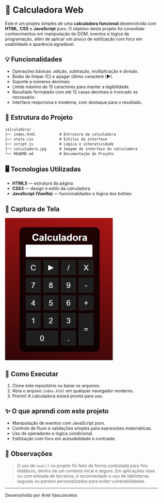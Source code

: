 # 🧮 Calculadora Web

Este é um projeto simples de uma **calculadora funcional** desenvolvida com **HTML**, **CSS** e **JavaScript** puro. O objetivo deste projeto foi consolidar conhecimentos em manipulação do DOM, eventos e lógica de programação, além de aplicar um pouco de estilização com foco em usabilidade e aparência agradável.

## 💡 Funcionalidades

- Operações básicas: adição, subtração, multiplicação e divisão.
- Botão de limpar (C) e apagar último caractere (►).
- Suporte a números decimais.
- Limite máximo de 15 caracteres para manter a legibilidade.
- Resultado formatado com até 12 casas decimais e truncado se necessário.
- Interface responsiva e moderna, com destaque para o resultado.

## 📁 Estrutura do Projeto
```plaintext
calculadora/
├── index.html           # Estrutura da calculadora
├── style.css            # Estilos da interface
├── script.js            # Lógica e interatividade
├── calculadora.jpg      # Imagem da interface da calculadora
└── README.md            # Documentação do Projeto
```

## 🖥️ Tecnologias Utilizadas

- **HTML5** — estrutura da página
- **CSS3** — design e estilo da calculadora
- **JavaScript (Vanilla)** — funcionalidades e lógica dos botões

## 📸 Captura de Tela

![Calculadora Web](calculadora.jpg)  


## 🚀 Como Executar

1. Clone este repositório ou baixe os arquivos.
2. Abra o arquivo `index.html` em qualquer navegador moderno.
3. Pronto! A calculadora estará pronta para uso.

## ✨ O que aprendi com este projeto

- Manipulação de eventos com JavaScript puro.
- Controle de fluxo e validações simples para expressões matemáticas.
- Uso de operadores e lógica condicional.
- Estilização com foco em acessibilidade e contraste.

## 📌 Observações

> O uso de `eval()` no projeto foi feito de forma controlada para fins didáticos, dentro de um contexto local e seguro. Em aplicações reais ou com entrada de terceiros, é recomendado o uso de bibliotecas seguras ou parsers personalizados para evitar vulnerabilidades.

---

Desenvolvido por Ariel Vasconcelos
